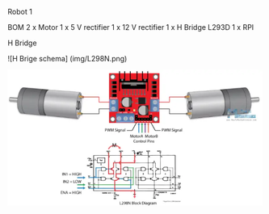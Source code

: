 Robot 1

BOM
 2 x Motor
 1 x 5 V rectifier
 1 x 12 V rectifier
 1 x H Bridge L293D
 1 x RPI


 H Bridge

 ![H Brige schema] (img/L298N.png)

 <img src="./img/L298N.png">
 
